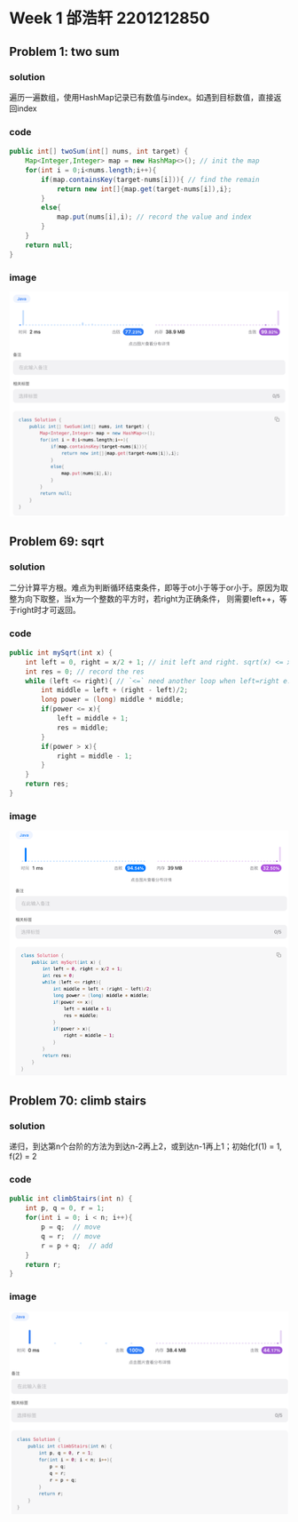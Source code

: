 # Week 1 邰浩轩 2201212850
## Problem 1: two sum
### solution
遍历一遍数组，使用HashMap记录已有数值与index。如遇到目标数值，直接返回index
### code
```java
public int[] twoSum(int[] nums, int target) {
    Map<Integer,Integer> map = new HashMap<>(); // init the map
    for(int i = 0;i<nums.length;i++){ 
        if(map.containsKey(target-nums[i])){ // find the remain
            return new int[]{map.get(target-nums[i]),i};
        }
        else{
            map.put(nums[i],i); // record the value and index
        }
    }
    return null;
}
```
### image
![](./p1.png)

## Problem 69: sqrt
### solution
二分计算平方根。难点为判断循环结束条件，即等于ot小于等于or小于。原因为取整为向下取整，当x为一个整数的平方时，若right为正确条件，
则需要left++，等于right时才可返回。
### code
```java
public int mySqrt(int x) {
    int left = 0, right = x/2 + 1; // init left and right. sqrt(x) <= x/2
    int res = 0; // record the res
    while (left <= right){ // `<=` need another loop when left=right e.g. x=2
        int middle = left + (right - left)/2;
        long power = (long) middle * middle;
        if(power <= x){
            left = middle + 1;
            res = middle;
        }
        if(power > x){
            right = middle - 1;
        }
    }
    return res;
}
```
### image
![](./p2.png)

## Problem 70: climb stairs
### solution
递归，到达第n个台阶的方法为到达n-2再上2，或到达n-1再上1；初始化f(1) = 1, f(2) = 2
### code
```java
public int climbStairs(int n) {
    int p, q = 0, r = 1;
    for(int i = 0; i < n; i++){
        p = q;  // move
        q = r;  // move
        r = p + q;  // add
    }
    return r;
}
```
### image
![](./p3.png)
